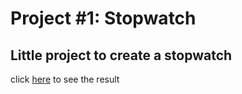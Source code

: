 # Project #1: Stopwatch

## Little project to create a stopwatch

click [here](https://fe-cc-p1-stopwatch.surge.sh/) to see the result
